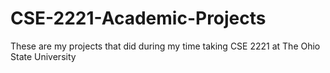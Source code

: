 # CSE-2221-Academic-Projects
These are my projects that did during my time taking CSE 2221 at The Ohio State University 
